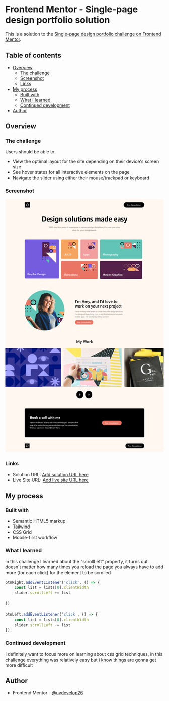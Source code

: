 # Frontend Mentor - Single-page design portfolio solution

This is a solution to the [Single-page design portfolio challenge on Frontend Mentor](https://www.frontendmentor.io/challenges/singlepage-design-portfolio-2MMhyhfKVo).

## Table of contents

- [Overview](#overview)
  - [The challenge](#the-challenge)
  - [Screenshot](#screenshot)
  - [Links](#links)
- [My process](#my-process)
  - [Built with](#built-with)
  - [What I learned](#what-i-learned)
  - [Continued development](#continued-development)
- [Author](#author)



## Overview

### The challenge

Users should be able to:

- View the optimal layout for the site depending on their device's screen size
- See hover states for all interactive elements on the page
- Navigate the slider using either their mouse/trackpad or keyboard

### Screenshot

![](./finalShots/DesktopPreview.png)


### Links

- Solution URL: [Add solution URL here](https://github.com/uvdevelop26/single-page-desing-portfolio-uv)
- Live Site URL: [Add live site URL here](https://your-live-site-url.com)

## My process

### Built with

- Semantic HTML5 markup
- [Tailwind](https://tailwindcss.com/)
- CSS Grid
- Mobile-first workflow

### What I learned


in this challenge I learned about the "scrollLeft" property, it turns out doesn't matter how many times you reload the page you always have to add more (for each click) for the element to be scrolled
```js
btnRight.addEventListener('click', () => {
    const list = lists[0].clientWidth
    slider.scrollLeft += list

})

btnLeft.addEventListener('click', () => {
    const list = lists[0].clientWidth
    slider.scrollLeft -= list
});
```



### Continued development

I definitely want to focus more on learning about css grid techniques, in this challenge everything was relatively easy but i know things are gonna get more difficult


## Author

- Frontend Mentor - [@uvdevelop26](https://www.frontendmentor.io/profile/uvdevelop26)


